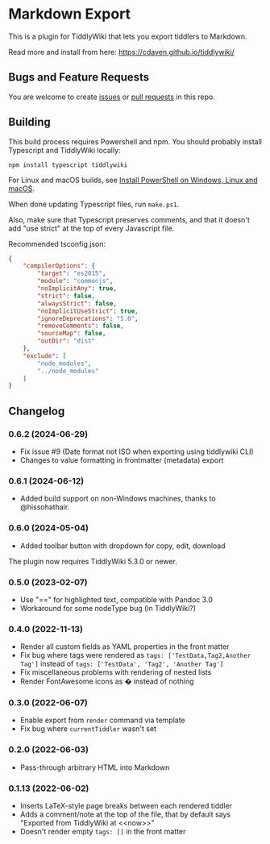 # Markdown Export

This is a plugin for TiddlyWiki that lets you export tiddlers to Markdown.

Read more and install from here: https://cdaven.github.io/tiddlywiki/

## Bugs and Feature Requests

You are welcome to create [issues](https://github.com/cdaven/tiddlywiki-stuff/issues) or [pull requests](https://github.com/cdaven/tiddlywiki-stuff/pulls) in this repo.

## Building

This build process requires Powershell and npm. You should probably install Typescript and TiddlyWiki locally:

```
npm install typescript tiddlywiki
```

For Linux and macOS builds, see [Install PowerShell on Windows, Linux and macOS](https://learn.microsoft.com/en-us/powershell/scripting/install/installing-powershell).

When done updating Typescript files, run `make.ps1`.

Also, make sure that Typescript preserves comments, and that it doesn't add "use strict" at the top of every Javascript file.

Recommended tsconfig.json:

```json
{
    "compilerOptions": {
        "target": "es2015",
        "module": "commonjs",
        "noImplicitAny": true,
        "strict": false,
        "alwaysStrict": false,
        "noImplicitUseStrict": true,
        "ignoreDeprecations": "5.0",
        "removeComments": false,
        "sourceMap": false,
        "outDir": "dist"
    },
    "exclude": [
        "node_modules",
        "../node_modules"
    ]
}
```

## Changelog

### 0.6.2 (2024-06-29)

* Fix issue #9 (Date format not ISO when exporting using tiddlywiki CLI)
* Changes to value formatting in frontmatter (metadata) export

### 0.6.1 (2024-06-12)

* Added build support on non-Windows machines, thanks to @hissohathair.

### 0.6.0 (2024-05-04)

* Added toolbar button with dropdown for copy, edit, download

The plugin now requires TiddlyWiki 5.3.0 or newer.

### 0.5.0 (2023-02-07)

* Use "==" for highlighted text, compatible with Pandoc 3.0
* Workaround for some nodeType bug (in TiddlyWiki?)

### 0.4.0 (2022-11-13)

* Render all custom fields as YAML properties in the front matter
* Fix bug where tags were rendered as `tags: ['TestData,Tag2,Another Tag']` instead of `tags: ['TestData', 'Tag2', 'Another Tag']`
* Fix miscellaneous problems with rendering of nested lists
* Render FontAwesome icons as � instead of nothing

### 0.3.0 (2022-06-07)

* Enable export from `render` command via template
* Fix bug where `currentTiddler` wasn't set

### 0.2.0 (2022-06-03)

* Pass-through arbitrary HTML into Markdown

### 0.1.13 (2022-06-02)

* Inserts LaTeX-style page breaks between each rendered tiddler
* Adds a comment/note at the top of the file, that by default says "Exported from TiddlyWiki at \<\<now\>\>"
* Doesn't render empty `tags: []` in the front matter
